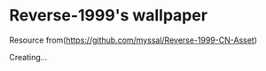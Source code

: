 # Reverse-1999's wallpaper

Resource from(https://github.com/myssal/Reverse-1999-CN-Asset)

Creating...
